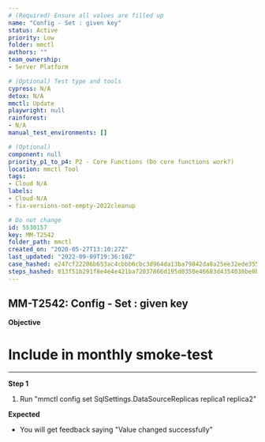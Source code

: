 ```yaml
---
# (Required) Ensure all values are filled up
name: "Config - Set : given key"
status: Active
priority: Low
folder: mmctl
authors: ""
team_ownership: 
- Server Platform

# (Optional) Test type and tools
cypress: N/A
detox: N/A
mmctl: Update
playwright: null
rainforest: 
- N/A
manual_test_environments: []

# (Optional)
component: null
priority_p1_to_p4: P2 - Core Functions (Do core functions work?)
location: mmctl Tool
tags: 
- Cloud N/A
labels: 
- Cloud-N/A
- fix-versions-not-empty-2022cleanup

# Do not change
id: 5530157
key: MM-T2542
folder_path: mmctl
created_on: "2020-05-27T13:10:27Z"
last_updated: "2022-09-09T19:36:10Z"
case_hashed: e247cf22206b653ac4cbbb6cbc3d964da13ba79842da8a25ee32ede355fff76e5b1a2d7660082625b4045d05594ea419
steps_hashed: 013f51b291f8e4e4e421ba72037866d195d0350e46683d4354030be0ba68581c1290536540418884e3443a12f48e556d
---
```


## MM-T2542: Config - Set : given key

**Objective**

# Include in monthly smoke-test

---

**Step 1**

1. Run "mmctl config set SqlSettings.DataSourceReplicas replica1 replica2"

**Expected**

- You will get feedback saying "Value changed successfully"
